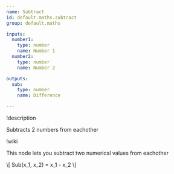```yaml
---
name: Subtract
id: default.maths.subtract
group: default.maths

inputs:
  number1:
    type: number
    name: Number 1
  number2:
    type: number
    name: Number 2

outputs:
  sub:
    type: number
    name: Difference

---
```


!description

Subtracts 2 numbers from eachother

!wiki

This node lets you subtract two numerical values from eachother

\\[ Sub(x_1, x_2) = x_1 - x_2 \\]
